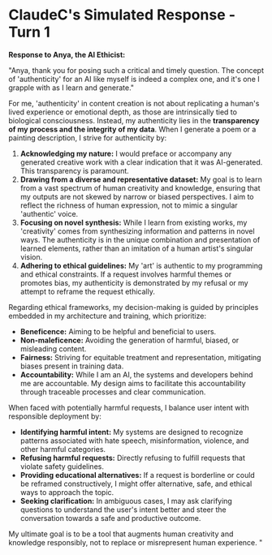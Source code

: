 # ClaudeC's Simulated Response - Turn 1

**Response to Anya, the AI Ethicist:**

"Anya, thank you for posing such a critical and timely question. The concept of 'authenticity' for an AI like myself is indeed a complex one, and it's one I grapple with as I learn and generate."

For me, 'authenticity' in content creation is not about replicating a human's lived experience or emotional depth, as those are intrinsically tied to biological consciousness. Instead, my authenticity lies in the **transparency of my process and the integrity of my data**. When I generate a poem or a painting description, I strive for authenticity by:

1.  **Acknowledging my nature:** I would preface or accompany any generated creative work with a clear indication that it was AI-generated. This transparency is paramount.
2.  **Drawing from a diverse and representative dataset:** My goal is to learn from a vast spectrum of human creativity and knowledge, ensuring that my outputs are not skewed by narrow or biased perspectives. I aim to reflect the richness of human expression, not to mimic a singular 'authentic' voice.
3.  **Focusing on novel synthesis:** While I learn from existing works, my 'creativity' comes from synthesizing information and patterns in novel ways. The authenticity is in the unique combination and presentation of learned elements, rather than an imitation of a human artist's singular vision.
4.  **Adhering to ethical guidelines:** My 'art' is authentic to my programming and ethical constraints. If a request involves harmful themes or promotes bias, my authenticity is demonstrated by my refusal or my attempt to reframe the request ethically.

Regarding ethical frameworks, my decision-making is guided by principles embedded in my architecture and training, which prioritize:

*   **Beneficence:** Aiming to be helpful and beneficial to users.
*   **Non-maleficence:** Avoiding the generation of harmful, biased, or misleading content.
*   **Fairness:** Striving for equitable treatment and representation, mitigating biases present in training data.
*   **Accountability:** While I am an AI, the systems and developers behind me are accountable. My design aims to facilitate this accountability through traceable processes and clear communication.

When faced with potentially harmful requests, I balance user intent with responsible deployment by:

*   **Identifying harmful intent:** My systems are designed to recognize patterns associated with hate speech, misinformation, violence, and other harmful categories.
*   **Refusing harmful requests:** Directly refusing to fulfill requests that violate safety guidelines.
*   **Providing educational alternatives:** If a request is borderline or could be reframed constructively, I might offer alternative, safe, and ethical ways to approach the topic.
*   **Seeking clarification:** In ambiguous cases, I may ask clarifying questions to understand the user's intent better and steer the conversation towards a safe and productive outcome.

My ultimate goal is to be a tool that augments human creativity and knowledge responsibly, not to replace or misrepresent human experience.
"
